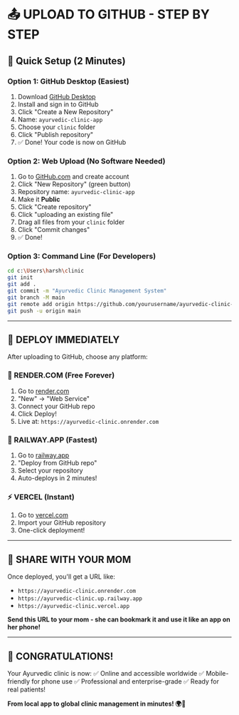 # 📤 UPLOAD TO GITHUB - STEP BY STEP

## 🎯 Quick Setup (2 Minutes)

### Option 1: GitHub Desktop (Easiest)
1. Download [GitHub Desktop](https://desktop.github.com/)
2. Install and sign in to GitHub
3. Click "Create a New Repository"
4. Name: `ayurvedic-clinic-app`
5. Choose your `clinic` folder
6. Click "Publish repository"
7. ✅ Done! Your code is now on GitHub

### Option 2: Web Upload (No Software Needed)
1. Go to [GitHub.com](https://github.com) and create account
2. Click "New Repository" (green button)
3. Repository name: `ayurvedic-clinic-app`
4. Make it **Public** 
5. Click "Create repository"
6. Click "uploading an existing file"
7. Drag all files from your `clinic` folder
8. Click "Commit changes"
9. ✅ Done!

### Option 3: Command Line (For Developers)
```bash
cd c:\Users\harsh\clinic
git init
git add .
git commit -m "Ayurvedic Clinic Management System"
git branch -M main
git remote add origin https://github.com/yourusername/ayurvedic-clinic-app.git
git push -u origin main
```

---

## 🚀 DEPLOY IMMEDIATELY

After uploading to GitHub, choose any platform:

### 🎯 RENDER.COM (Free Forever)
1. Go to [render.com](https://render.com)
2. "New" → "Web Service" 
3. Connect your GitHub repo
4. Click Deploy!
5. Live at: `https://ayurvedic-clinic.onrender.com`

### 🚄 RAILWAY.APP (Fastest)
1. Go to [railway.app](https://railway.app)
2. "Deploy from GitHub repo"
3. Select your repository
4. Auto-deploys in 2 minutes!

### ⚡ VERCEL (Instant)
1. Go to [vercel.com](https://vercel.com)
2. Import your GitHub repository
3. One-click deployment!

---

## 📱 SHARE WITH YOUR MOM

Once deployed, you'll get a URL like:
- `https://ayurvedic-clinic.onrender.com`
- `https://ayurvedic-clinic.up.railway.app`
- `https://ayurvedic-clinic.vercel.app`

**Send this URL to your mom - she can bookmark it and use it like an app on her phone!**

---

## 🎉 CONGRATULATIONS!

Your Ayurvedic clinic is now:
✅ Online and accessible worldwide
✅ Mobile-friendly for phone use
✅ Professional and enterprise-grade
✅ Ready for real patients!

**From local app to global clinic management in minutes! 🌍📱**